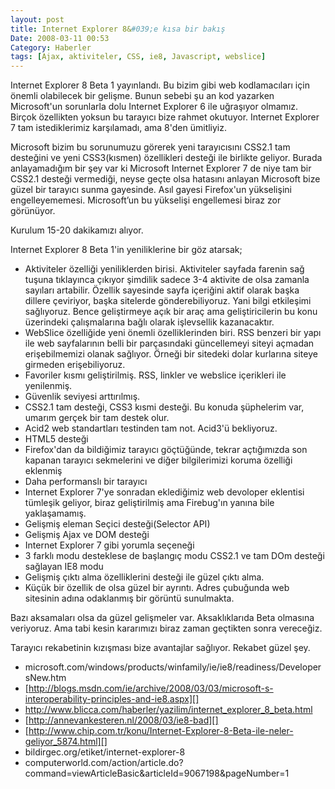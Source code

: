 ```yaml
---
layout: post
title: Internet Explorer 8&#039;e kısa bir bakış
Date: 2008-03-11 00:53
Category: Haberler
tags: [Ajax, aktiviteler, CSS, ie8, Javascript, webslice]
---
```


Internet Explorer 8 Beta 1 yayınlandı. Bu bizim gibi web kodlamacıları
için önemli olabilecek bir gelişme. Bunun sebebi şu an kod yazarken
Microsoft'un sorunlarla dolu Internet Explorer 6 ile uğraşıyor olmamız.
Birçok özellikten yoksun bu tarayıcı bize rahmet okutuyor. Internet
Explorer 7 tam istediklerimiz karşılamadı, ama 8'den ümitliyiz.

Microsoft bizim bu sorunumuzu görerek yeni tarayıcısını CSS2.1 tam
desteğini ve yeni CSS3(kısmen) özellikleri desteği ile birlikte geliyor.
Burada anlayamadığım bir şey var ki Microsoft Internet Explorer 7 de
niye tam bir CSS2.1 desteği vermediği, neyse geçte olsa hatasını anlayan
Microsoft bize güzel bir tarayıcı sunma gayesinde. Asıl gayesi
Firefox'un yükselişini engelleyememesi. Microsoft’un bu yükselişi
engellemesi biraz zor görünüyor.

Kurulum 15-20 dakikamızı alıyor.

Internet Explorer 8 Beta 1'in yeniliklerine bir göz atarsak;

-   Aktiviteler özelliği yeniliklerden birisi. Aktiviteler sayfada
    farenin sağ tuşuna tıklayınca çıkıyor şimdilik sadece 3-4 aktivite
    de olsa zamanla sayıları artabilir. Özellik sayesinde sayfa
    içeriğini aktif olarak başka dillere çeviriyor, başka sitelerde
    gönderebiliyoruz. Yani bilgi etkileşimi sağlıyoruz. Bence
    geliştirmeye açık bir araç ama geliştiricilerin bu konu üzerindeki
    çalışmalarına bağlı olarak işlevsellik kazanacaktır.
-   WebSlice özelliğide yeni önemli özelliklerinden biri. RSS benzeri
    bir yapı ile web sayfalarının belli bir parçasındaki güncellemeyi
    siteyi açmadan erişebilmemizi olanak sağlıyor. Örneği bir sitedeki
    dolar kurlarına siteye girmeden erişebiliyoruz.
-   Favoriler kısmı geliştirilmiş. RSS, linkler ve webslice içerikleri
    ile yenilenmiş.
-   Güvenlik seviyesi arttırılmış.
-   CSS2.1 tam desteği, CSS3 kısmi desteği. Bu konuda şüphelerim var,
    umarım gerçek bir tam destek olur.
-   Acid2 web standartları testinden tam not. Acid3'ü bekliyoruz.
-   HTML5 desteği
-   Firefox'dan da bildiğimiz tarayıcı göçtüğünde, tekrar açtığımızda
    son kapanan tarayıcı sekmelerini ve diğer bilgilerimizi koruma
    özelliği eklenmiş
-   Daha performanslı bir tarayıcı
-   Internet Explorer 7'ye sonradan eklediğimiz web devoloper eklentisi
    tümleşik geliyor, biraz geliştirilmiş ama Firebug'ın yanına bile
    yaklaşamamış.
-   Gelişmiş eleman Seçici desteği(Selector API)
-   Gelişmiş Ajax ve DOM desteği
-   Internet Explorer 7 gibi yorumla seçeneği
-   3 farklı modu desteklese de başlangıç modu CSS2.1 ve tam DOm desteği
    sağlayan IE8 modu
-   Gelişmiş çıktı alma özelliklerini desteği ile güzel çıktı alma.
-   Küçük bir özellik de olsa güzel bir ayrıntı. Adres çubuğunda web
    sitesinin adına odaklanmış bir görüntü sunulmakta.

Bazı aksamaları olsa da güzel gelişmeler var. Aksaklıklarıda Beta
olmasına veriyoruz. Ama tabi kesin kararımızı biraz zaman geçtikten
sonra vereceğiz.

Tarayıcı rekabetinin kızışması bize avantajlar sağlıyor. Rekabet güzel
şey.

-   microsoft.com/windows/products/winfamily/ie/ie8/readiness/DevelopersNew.htm
-   [http://blogs.msdn.com/ie/archive/2008/03/03/microsoft-s-interoperability-principles-and-ie8.aspx][]
-   http://www.blicca.com/haberler/yazilim/internet_explorer_8_beta.html
-   [http://annevankesteren.nl/2008/03/ie8-bad][]
-   [http://www.chip.com.tr/konu/Internet-Explorer-8-Beta-ile-neler-geliyor_5874.html][]
-   bildirgec.org/etiket/internet-explorer-8
-   computerworld.com/action/article.do?command=viewArticleBasic&articleId=9067198&pageNumber=1


  [http://blogs.msdn.com/ie/archive/2008/03/03/microsoft-s-interoperability-principles-and-ie8.aspx]: http://blogs.msdn.com/ie/archive/2008/03/03/microsoft-s-interoperability-principles-and-ie8.aspx
  [http://annevankesteren.nl/2008/03/ie8-bad]: http://annevankesteren.nl/2008/03/ie8-bad
  [http://www.chip.com.tr/konu/Internet-Explorer-8-Beta-ile-neler-geliyor_5874.html]: http://www.chip.com.tr/konu/Internet-Explorer-8-Beta-ile-neler-geliyor_5874.html